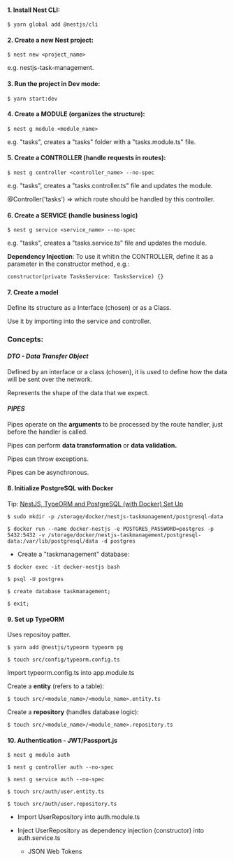 #### 1. **Install Nest CLI:**

    $ yarn global add @nestjs/cli

#### 2. **Create a new Nest project:**

    $ nest new <project_name>

e.g. nestjs-task-management.

#### 3. **Run the project in Dev mode:**

    $ yarn start:dev

#### 4. **Create a MODULE (organizes the structure):**

    $ nest g module <module_name>

e.g. "tasks", creates a "tasks" folder with a "tasks.module.ts" file.

#### 5. **Create a CONTROLLER (handle requests in routes):**

    $ nest g controller <controller_name> --no-spec

e.g. "tasks", creates a "tasks.controller.ts" file and updates the module.

@Controller('tasks') => which route should be handled by this controller.

#### 6. **Create a SERVICE (handle business logic)**

    $ nest g service <service_name> --no-spec

e.g. "tasks", creates a "tasks.service.ts" file and updates the module.

**Dependency Injection**: To use it whitin the CONTROLLER, define it as a parameter in the constructor method, e.g.:

```
constructor(private TasksService: TasksService) {}
```

#### 7. **Create a model**

Define its structure as a Interface (chosen) or as a Class.

Use it by importing into the service and controller.

### Concepts:

#### **_DTO - Data Transfer Object_**

Defined by an interface or a class (chosen), it is used to define how the data will be sent over the network.

Represents the shape of the data that we expect.

#### **_PIPES_**

Pipes operate on the **arguments** to be processed by the route handler, just before the handler is called.

Pipes can perform **data transformation** or **data validation.**

Pipes can throw exceptions.

Pipes can be asynchronous.

#### 8. **Initialize PostgreSQL with Docker**

Tip: [NestJS, TypeORM and PostgreSQL (with Docker) Set Up](https://medium.com/@gausmann.simon/nestjs-typeorm-and-postgresql-full-example-development-and-project-setup-working-with-database-c1a2b1b11b8f)

    $ sudo mkdir -p /storage/docker/nestjs-taskmanagement/postgresql-data

    $ docker run --name docker-nestjs -e POSTGRES_PASSWORD=postgres -p 5432:5432 -v /storage/docker/nestjs-taskmanagement/postgresql-data:/var/lib/postgresql/data -d postgres

- Create a "taskmanagement" database:

```
$ docker exec -it docker-nestjs bash

$ psql -U postgres

$ create database taskmanagement;

$ exit;
```

#### 9. **Set up TypeORM**

Uses repositoy patter.

    $ yarn add @nestjs/typeorm typeorm pg

    $ touch src/config/typeorm.config.ts

Import typeorm.config.ts into app.module.ts

Create a **entity** (refers to a table):

    $ touch src/<module_name>/<module_name>.entity.ts

Create a **repository** (handles database logic):

    $ touch src/<module_name>/<module_name>.repository.ts

#### 10. **Authentication - JWT/Passport.js**

    $ nest g module auth

    $ nest g controller auth --no-spec

    $ nest g service auth --no-spec

    $ touch src/auth/user.entity.ts

    $ touch src/auth/user.repository.ts

- Import UserRepository into auth.module.ts
- Inject UserRepository as dependency injection (constructor) into auth.service.ts

  - JSON Web Tokens
